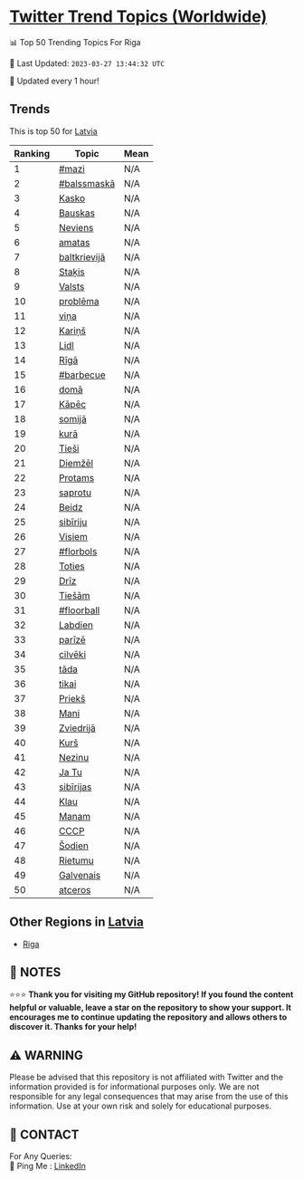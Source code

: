 [Twitter Trend Topics (Worldwide)](https://github.com/ErcinDedeoglu/Twitter-Trend-Topics)
==========


📊 Top 50 Trending Topics For Riga

📆 Last Updated: `2023-03-27 13:44:32 UTC`

🔧 Updated every 1 hour!


## Trends

This is top 50 for [Latvia](</Latvia>)

| Ranking | Topic | Mean |
| ------- | ------------ | ------------ |
| 1 | [#mazi](http://twitter.com/search?q=%23mazi) | N/A |
| 2 | [#balssmaskā](http://twitter.com/search?q=%23balssmask%c4%81) | N/A |
| 3 | [Kasko](http://twitter.com/search?q=Kasko) | N/A |
| 4 | [Bauskas](http://twitter.com/search?q=Bauskas) | N/A |
| 5 | [Neviens](http://twitter.com/search?q=Neviens) | N/A |
| 6 | [amatas](http://twitter.com/search?q=amatas) | N/A |
| 7 | [baltkrievijā](http://twitter.com/search?q=baltkrievij%c4%81) | N/A |
| 8 | [Staķis](http://twitter.com/search?q=Sta%c4%b7is) | N/A |
| 9 | [Valsts](http://twitter.com/search?q=Valsts) | N/A |
| 10 | [problēma](http://twitter.com/search?q=probl%c4%93ma) | N/A |
| 11 | [viņa](http://twitter.com/search?q=vi%c5%86a) | N/A |
| 12 | [Kariņš](http://twitter.com/search?q=Kari%c5%86%c5%a1) | N/A |
| 13 | [Lidl](http://twitter.com/search?q=Lidl) | N/A |
| 14 | [Rīgā](http://twitter.com/search?q=R%c4%abg%c4%81) | N/A |
| 15 | [#barbecue](http://twitter.com/search?q=%23barbecue) | N/A |
| 16 | [domā](http://twitter.com/search?q=dom%c4%81) | N/A |
| 17 | [Kāpēc](http://twitter.com/search?q=K%c4%81p%c4%93c) | N/A |
| 18 | [somijā](http://twitter.com/search?q=somij%c4%81) | N/A |
| 19 | [kurā](http://twitter.com/search?q=kur%c4%81) | N/A |
| 20 | [Tieši](http://twitter.com/search?q=Tie%c5%a1i) | N/A |
| 21 | [Diemžēl](http://twitter.com/search?q=Diem%c5%be%c4%93l) | N/A |
| 22 | [Protams](http://twitter.com/search?q=Protams) | N/A |
| 23 | [saprotu](http://twitter.com/search?q=saprotu) | N/A |
| 24 | [Beidz](http://twitter.com/search?q=Beidz) | N/A |
| 25 | [sibīriju](http://twitter.com/search?q=sib%c4%abriju) | N/A |
| 26 | [Visiem](http://twitter.com/search?q=Visiem) | N/A |
| 27 | [#florbols](http://twitter.com/search?q=%23florbols) | N/A |
| 28 | [Toties](http://twitter.com/search?q=Toties) | N/A |
| 29 | [Drīz](http://twitter.com/search?q=Dr%c4%abz) | N/A |
| 30 | [Tiešām](http://twitter.com/search?q=Tie%c5%a1%c4%81m) | N/A |
| 31 | [#floorball](http://twitter.com/search?q=%23floorball) | N/A |
| 32 | [Labdien](http://twitter.com/search?q=Labdien) | N/A |
| 33 | [parīzē](http://twitter.com/search?q=par%c4%abz%c4%93) | N/A |
| 34 | [cilvēki](http://twitter.com/search?q=cilv%c4%93ki) | N/A |
| 35 | [tāda](http://twitter.com/search?q=t%c4%81da) | N/A |
| 36 | [tikai](http://twitter.com/search?q=tikai) | N/A |
| 37 | [Priekš](http://twitter.com/search?q=Priek%c5%a1) | N/A |
| 38 | [Mani](http://twitter.com/search?q=Mani) | N/A |
| 39 | [Zviedrijā](http://twitter.com/search?q=Zviedrij%c4%81) | N/A |
| 40 | [Kurš](http://twitter.com/search?q=Kur%c5%a1) | N/A |
| 41 | [Nezinu](http://twitter.com/search?q=Nezinu) | N/A |
| 42 | [Ja Tu](http://twitter.com/search?q=Ja+Tu) | N/A |
| 43 | [sibīrijas](http://twitter.com/search?q=sib%c4%abrijas) | N/A |
| 44 | [Klau](http://twitter.com/search?q=Klau) | N/A |
| 45 | [Manam](http://twitter.com/search?q=Manam) | N/A |
| 46 | [СССР](http://twitter.com/search?q=%d0%a1%d0%a1%d0%a1%d0%a0) | N/A |
| 47 | [Šodien](http://twitter.com/search?q=%c5%a0odien) | N/A |
| 48 | [Rietumu](http://twitter.com/search?q=Rietumu) | N/A |
| 49 | [Galvenais](http://twitter.com/search?q=Galvenais) | N/A |
| 50 | [atceros](http://twitter.com/search?q=atceros) | N/A |



## Other Regions in [Latvia](</Latvia>)

* [Riga](</Latvia/Riga.md>)



## 📝 NOTES

⭐⭐⭐ **Thank you for visiting my GitHub repository! If you found the content helpful or valuable, leave a star on the repository to show your support. It encourages me to continue updating the repository and allows others to discover it. Thanks for your help!**


## ⚠️ WARNING

Please be advised that this repository is not affiliated with Twitter and the information provided is for informational purposes only. We are not responsible for any legal consequences that may arise from the use of this information. Use at your own risk and solely for educational purposes.


## 📨 CONTACT

 For Any Queries:  
            🏓 Ping Me : [LinkedIn](https://www.linkedin.com/in/ercindedeoglu/)
